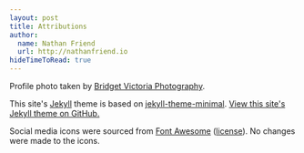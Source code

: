 ```yaml
---
layout: post
title: Attributions
author:
  name: Nathan Friend
  url: http://nathanfriend.io
hideTimeToRead: true
---
```


<p>
  Profile photo taken by <a href="https://www.bridgetvictoria.ca/">Bridget Victoria Photography</a>.
</p>

<p>
  This site's 
  <a href="https://jekyllrb.com/">Jekyll</a> 
  theme is based on 
  <a href="https://github.com/pages-themes/minimal">jekyll-theme-minimal</a>.
  <a href="https://github.com/nfriend/website-3.0">View this site's Jekyll theme on GitHub.</a>
</p>

<p>
  Social media icons were sourced from
  <a href="https://fontawesome.com/">Font Awesome</a>
  (<a href="https://fontawesome.com/license">license</a>).
  No changes were made to the icons.
</p>


